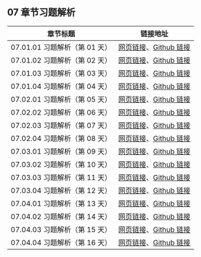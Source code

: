 ## 07 章节习题解析

| 章节标题                               | 链接地址                                                     |
| -------------------------------------- | ------------------------------------------------------------ |
| 07.01.01 习题解析（第 01 天） | [网页链接](https://datawhalechina.github.io/leetcode-notes/#/keys/ch07-keys/07.01.01-Exercises-Key)、[Github 链接](https://github.com/datawhalechina/leetcode-notes/blob/main/docs/keys/ch07-keys/07.01.01-Exercises-Key.md) |
| 07.01.02 习题解析（第 02 天） | [网页链接](https://datawhalechina.github.io/leetcode-notes/#/keys/ch07-keys/07.01.02-Exercises-Key)、[Github 链接](https://github.com/datawhalechina/leetcode-notes/blob/main/docs/keys/ch07-keys/07.01.02-Exercises-Key.md) |
| 07.01.03 习题解析（第 03 天） | [网页链接](https://datawhalechina.github.io/leetcode-notes/#/keys/ch07-keys/07.01.03-Exercises-Key)、[Github 链接](https://github.com/datawhalechina/leetcode-notes/blob/main/docs/keys/ch07-keys/07.01.03-Exercises-Key.md) |
| 07.01.04 习题解析（第 04 天） | [网页链接](https://datawhalechina.github.io/leetcode-notes/#/keys/ch07-keys/07.01.04-Exercises-Key)、[Github 链接](https://github.com/datawhalechina/leetcode-notes/blob/main/docs/keys/ch07-keys/07.01.04-Exercises-Key.md) |
| 07.02.01 习题解析（第 05 天） | [网页链接](https://datawhalechina.github.io/leetcode-notes/#/keys/ch07-keys/07.02.01-Exercises-Key)、[Github 链接](https://github.com/datawhalechina/leetcode-notes/blob/main/docs/keys/ch07-keys/07.02.01-Exercises-Key.md) |
| 07.02.02 习题解析（第 06 天） | [网页链接](https://datawhalechina.github.io/leetcode-notes/#/keys/ch07-keys/07.02.02-Exercises-Key)、[Github 链接](https://github.com/datawhalechina/leetcode-notes/blob/main/docs/keys/ch07-keys/07.02.02-Exercises-Key.md) |
| 07.02.03 习题解析（第 07 天） | [网页链接](https://datawhalechina.github.io/leetcode-notes/#/keys/ch07-keys/07.02.03-Exercises-Key)、[Github 链接](https://github.com/datawhalechina/leetcode-notes/blob/main/docs/keys/ch07-keys/07.02.03-Exercises-Key.md) |
| 07.02.04 习题解析（第 08 天） | [网页链接](https://datawhalechina.github.io/leetcode-notes/#/keys/ch07-keys/07.02.04-Exercises-Key)、[Github 链接](https://github.com/datawhalechina/leetcode-notes/blob/main/docs/keys/ch07-keys/07.02.04-Exercises-Key.md) |
| 07.03.01 习题解析（第 09 天） | [网页链接](https://datawhalechina.github.io/leetcode-notes/#/keys/ch07-keys/07.03.01-Exercises-Key)、[Github 链接](https://github.com/datawhalechina/leetcode-notes/blob/main/docs/keys/ch07-keys/07.03.01-Exercises-Key.md) |
| 07.03.02 习题解析（第 10 天） | [网页链接](https://datawhalechina.github.io/leetcode-notes/#/keys/ch07-keys/07.03.02-Exercises-Key)、[Github 链接](https://github.com/datawhalechina/leetcode-notes/blob/main/docs/keys/ch07-keys/07.03.02-Exercises-Key.md) |
| 07.03.03 习题解析（第 11 天） | [网页链接](https://datawhalechina.github.io/leetcode-notes/#/keys/ch07-keys/07.03.03-Exercises-Key)、[Github 链接](https://github.com/datawhalechina/leetcode-notes/blob/main/docs/keys/ch07-keys/07.03.03-Exercises-Key.md) |
| 07.03.04 习题解析（第 12 天） | [网页链接](https://datawhalechina.github.io/leetcode-notes/#/keys/ch07-keys/07.03.04-Exercises-Key)、[Github 链接](https://github.com/datawhalechina/leetcode-notes/blob/main/docs/keys/ch07-keys/07.03.04-Exercises-Key.md) |
| 07.04.01 习题解析（第 13 天） | [网页链接](https://datawhalechina.github.io/leetcode-notes/#/keys/ch07-keys/07.04.01-Exercises-Key)、[Github 链接](https://github.com/datawhalechina/leetcode-notes/blob/main/docs/keys/ch07-keys/07.04.01-Exercises-Key.md) |
| 07.04.02 习题解析（第 14 天） | [网页链接](https://datawhalechina.github.io/leetcode-notes/#/keys/ch07-keys/07.04.02-Exercises-Key)、[Github 链接](https://github.com/datawhalechina/leetcode-notes/blob/main/docs/keys/ch07-keys/07.04.02-Exercises-Key.md) |
| 07.04.03 习题解析（第 15 天） | [网页链接](https://datawhalechina.github.io/leetcode-notes/#/keys/ch07-keys/07.04.03-Exercises-Key)、[Github 链接](https://github.com/datawhalechina/leetcode-notes/blob/main/docs/keys/ch07-keys/07.04.03-Exercises-Key.md) |
| 07.04.04 习题解析（第 16 天） | [网页链接](https://datawhalechina.github.io/leetcode-notes/#/keys/ch07-keys/07.04.04-Exercises-Key)、[Github 链接](https://github.com/datawhalechina/leetcode-notes/blob/main/docs/keys/ch07-keys/07.04.04-Exercises-Key.md) |
